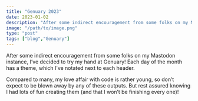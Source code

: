 ```yaml
---
title: "Genuary 2023"
date: 2023-01-02
description: "After some indirect encouragement from some folks on my Mastodon instance, I've decided to try my hand at Genuary! Each day of the month has a theme, which I've notated next to each header. Compared to many, my love affair with code is rather young, so don't expect to be blown away by any of this"
image: "/path/to/image.png"
type: "post"
tags: ["blog","Genuary"]
---
```


After some indirect encouragement from some folks on my Mastodon instance, I’ve decided to try my hand at Genuary! Each day of the month has a theme, which I’ve notated next to each header.

Compared to many, my love affair with code is rather young, so don’t expect to be blown away by any of these outputs. But rest assured knowing I had lots of fun creating them (and that I won’t be finishing every one)!

